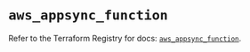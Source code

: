 # `aws_appsync_function`

Refer to the Terraform Registry for docs: [`aws_appsync_function`](https://registry.terraform.io/providers/hashicorp/aws/5.32.0/docs/resources/appsync_function).
